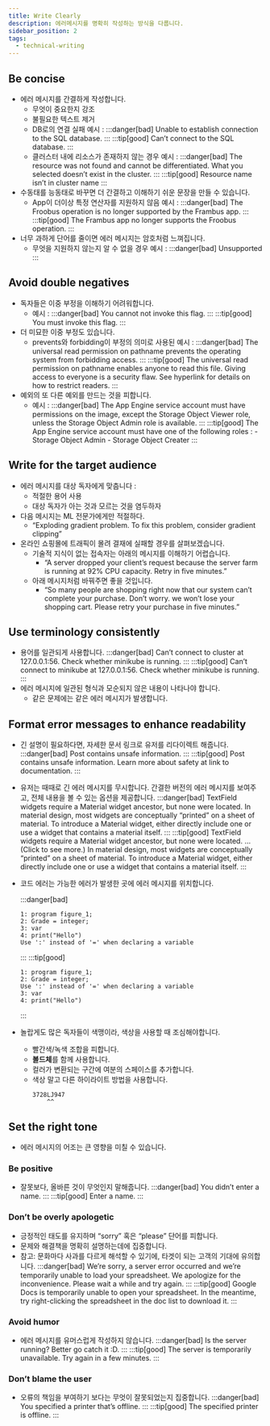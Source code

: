 ```yaml
---
title: Write Clearly
description: 에러메시지를 명확히 작성하는 방식을 다룹니다.
sidebar_position: 2
tags:
  - technical-writing
---
```


## Be concise

- 에러 메시지를 간결하게 작성합니다.
  - 무엇이 중요한지 강조
  - 불필요한 텍스트 제거
  - DB로의 연결 실패 예시 :
    :::danger[bad]
    Unable to establish connection to the SQL database.
    :::
    :::tip[good]
    Can’t connect to the SQL database.
    :::
  - 클러스터 내에 리소스가 존재하지 않는 경우 예시 :
    :::danger[bad]
    The resource was not found and cannot be differentiated. What you selected doesn’t exist in the cluster.
    :::
    :::tip[good]
    Resource name isn’t in cluster name
    :::
- 수동태를 능동태로 바꾸면 더 간결하고 이해하기 쉬운 문장을 만들 수 있습니다.
  - App이 더이상 특정 연산자를 지원하지 않음 예시 :
    :::danger[bad]
    The Froobus operation is no longer supported by the Frambus app.
    :::
    :::tip[good]
    The Frambus app no longer supports the Froobus operation.
    :::
- 너무 과하게 단어를 줄이면 에러 메시지는 암호처럼 느껴집니다.
  - 무엇을 지원하지 않는지 알 수 없을 경우 예시 :
    :::danger[bad]
    Unsupported
    :::

## Avoid double negatives

- 독자들은 이중 부정을 이해하기 어려워합니다.
  - 예시 :
    :::danger[bad]
    You cannot not invoke this flag.
    :::
    :::tip[good]
    You must invoke this flag.
    :::
- 더 미묘한 이중 부정도 있습니다.
  - prevents와 forbidding이 부정의 의미로 사용된 예시 :
    :::danger[bad]
    The universal read permission on pathname prevents the operating system from forbidding access.
    :::
    :::tip[good]
    The universal read permission on pathname enables anyone to read this file. Giving access to everyone is a security flaw. See hyperlink for details on how to restrict readers.
    :::
- 예외의 또 다른 예외를 만드는 것을 피합니다.
  - 예시 :
    :::danger[bad]
    The App Engine service account must have permissions on the image, except the Storage Object Viewer role, unless the Storage Object Admin role is available.
    :::
    :::tip[good]
    The App Engine service account must have one of the following roles : - Storage Object Admin - Storage Object Creater
    :::

## Write for the target audience

- 에러 메시지를 대상 독자에게 맞춥니다 :
  - 적절한 용어 사용
  - 대상 독자가 아는 것과 모르는 것을 염두하자
- 다음 메시지는 ML 전문가에게만 적절하다.
  - “Exploding gradient problem. To fix this problem, consider gradient clipping”
- 온라인 쇼핑몰에 트래픽이 몰려 결재에 실패할 경우를 살펴보겠습니다.
  - 기술적 지식이 없는 접속자는 아래의 메시지를 이해하기 어렵습니다.
    - “A server dropped your client’s request because the server farm is running at 92% CPU capacity. Retry in five minutes.”
  - 아래 메시지처럼 바꿔주면 좋을 것입니다.
    - “So many people are shopping right now that our system can’t complete your purchase. Don’t worry. we won’t lose your shopping cart. Please retry your purchase in five minutes.”

## Use terminology consistently

- 용어를 일관되게 사용합니다.
  :::danger[bad]
  Can’t connect to cluster at 127.0.0.1:56. Check whether minikube is running.
  :::
  :::tip[good]
  Can’t connect to minikube at 127.0.0.1:56. Check whether minikube is running.
  :::
- 에러 메시지에 일관된 형식과 모순되지 않은 내용이 나타나야 합니다.
  - 같은 문제에는 같은 에러 메시지가 발생합니다.

## Format error messages to enhance readability

- 긴 설명이 필요하다면, 자세한 문서 링크로 유저를 리다이렉트 해줍니다.
  :::danger[bad]
  Post contains unsafe information.
  :::
  :::tip[good]
  Post contains unsafe information. Learn more about safety at link to documentation.
  :::
- 유저는 때때로 긴 에러 메시지를 무시합니다. 간결한 버전의 에러 메시지를 보여주고, 전체 내용을 볼 수 있는 옵션을 제공합니다.
  :::danger[bad]
  TextField widgets require a Material widget ancestor, but none were located. In material design, most widgets are conceptually “printed” on a sheet of material. To introduce a Material widget, either directly include one or use a widget that contains a material itself.
  :::
  :::tip[good]
  TextField widgets require a Material widget ancestor, but none were located.
  …(Click to see more.)
  In material design, most widgets are conceptually “printed” on a sheet of material. To introduce a Material widget, either directly include one or use a widget that contains a material itself.
  :::
- 코드 에러는 가능한 에러가 발생한 곳에 에러 메시지를 위치합니다.

  :::danger[bad]

  ```
  1: program figure_1;
  2: Grade = integer;
  3: var
  4: print("Hello")
  Use ':' instead of '=' when declaring a variable
  ```

  :::
  :::tip[good]

  ```
  1: program figure_1;
  2: Grade = integer;
  Use ':' instead of '=' when declaring a variable
  3: var
  4: print("Hello")
  ```

  :::

- 놀랍게도 많은 독자들이 색맹이라, 색상을 사용할 때 조심해야합니다.

  - 빨간색/녹색 조합을 피합니다.
  - **볼드체**를 함께 사용합니다.
  - 컬러가 변환되는 구간에 여분의 스페이스를 추가합니다.
  - 색상 말고 다른 하이라이트 방법을 사용합니다.
    ```
    3728LJ947
        ^^
    ```

## Set the right tone

- 에러 메시지의 어조는 큰 영향을 미칠 수 있습니다.

### Be positive

- 잘못보다, 올바른 것이 무엇인지 말해줍니다.
  :::danger[bad]
  You didn’t enter a name.
  :::
  :::tip[good]
  Enter a name.
  :::

### Don’t be overly apologetic

- 긍정적인 태도를 유지하며 “sorry” 혹은 “please” 단어를 피합니다.
- 문제와 해결책을 명확히 설명하는데에 집중합니다.
- 참고: 문화마다 사과를 다르게 해석할 수 있기에, 타겟이 되는 고객의 기대에 유의합니다.
  :::danger[bad]
  We’re sorry, a server error occurred and we’re temporarily unable to load your spreadsheet. We apologize for the inconvenience. Please wait a while and try again.
  :::
  :::tip[good]
  Google Docs is temporarily unable to open your spreadsheet. In the meantime, try right-clicking the spreadsheet in the doc list to download it.
  :::

### Avoid humor

- 에러 메시지를 유머스럽게 작성하지 않습니다.
  :::danger[bad]
  Is the server running? Better go catch it :D.
  :::
  :::tip[good]
  The server is temporarily unavailable. Try again in a few minutes.
  :::

### Don’t blame the user

- 오류의 책임을 부여하기 보다는 무엇이 잘못되었는지 집중합니다.
  :::danger[bad]
  You specified a printer that’s offline.
  :::
  :::tip[good]
  The specified printer is offline.
  :::
